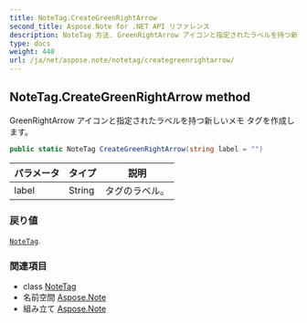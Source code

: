 ```yaml
---
title: NoteTag.CreateGreenRightArrow
second_title: Aspose.Note for .NET API リファレンス
description: NoteTag 方法. GreenRightArrow アイコンと指定されたラベルを持つ新しいメモ タグを作成します
type: docs
weight: 440
url: /ja/net/aspose.note/notetag/creategreenrightarrow/
---
```

## NoteTag.CreateGreenRightArrow method

GreenRightArrow アイコンと指定されたラベルを持つ新しいメモ タグを作成します。

```csharp
public static NoteTag CreateGreenRightArrow(string label = "")
```

| パラメータ | タイプ | 説明 |
| --- | --- | --- |
| label | String | タグのラベル。 |

### 戻り値

[`NoteTag`](../).

### 関連項目

* class [NoteTag](../)
* 名前空間 [Aspose.Note](../../notetag/)
* 組み立て [Aspose.Note](../../../)


